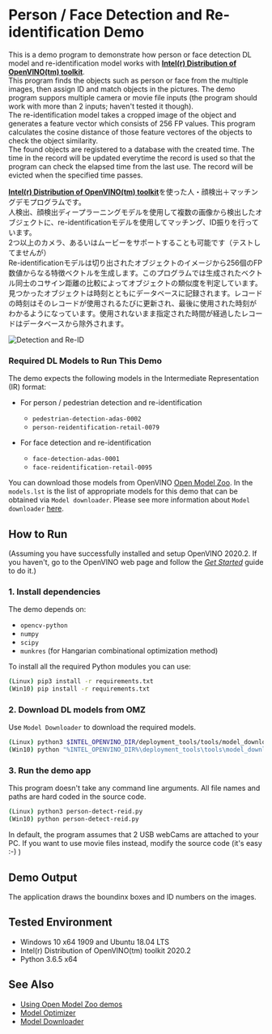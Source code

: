 # Person / Face Detection and Re-identification Demo
This is a demo program to demonstrate how person or face detection DL model and re-identification model works with [**Intel(r) Distribution of OpenVINO(tm) toolkit**](https://software.intel.com/en-us/openvino-toolkit).  
This program finds the objects such as person or face from the multiple images, then assign ID and match objects in the pictures.
The demo program suppors multiple camera or movie file inputs (the program should work with more than 2 inputs; haven't tested it though).  
The re-identification model takes a cropped image of the object and generates a feature vector which consists of 256 FP values. This program calculates the cosine distance of those feature vectores of the objects to check the object similarity.  
The found objects are registered to a database with the created time. The time in the record will be updated everytime the record is used so that the program can check the elapsed time from the last use. The record will be evicted when the specified time passes.  

[**Intel(r) Distribution of OpenVINO(tm) toolkit**](https://software.intel.com/en-us/openvino-toolkit)を使った人・顔検出＋マッチングデモプログラムです。  
人検出、顔検出ディープラーニングモデルを使用して複数の画像から検出したオブジェクトに、re-identificationモデルを使用してマッチング、ID振りを行っています。  
2つ以上のカメラ、あるいはムービーをサポートすることも可能です（テストしてませんが）  
Re-identificationモデルは切り出されたオブジェクトのイメージから256個のFP数値からなる特徴ベクトルを生成します。このプログラムでは生成されたベクトル同士のコサイン距離の比較によってオブジェクトの類似度を判定しています。  
見つかったオブジェクトは時刻とともにデータベースに記録されます。レコードの時刻はそのレコードが使用されるたびに更新され、最後に使用された時刻がわかるようになっています。使用されないまま指定された時間が経過したレコードはデータベースから除外されます。

![Detection and Re-ID](./resources/reid.gif)  


### Required DL Models to Run This Demo

The demo expects the following models in the Intermediate Representation (IR) format:

 * For person / pedestrian detection and re-identification
   * `pedestrian-detection-adas-0002`
   * `person-reidentification-retail-0079`

 * For face detection and re-identification 
   * `face-detection-adas-0001`
   * `face-reidentification-retail-0095`

You can download those models from OpenVINO [Open Model Zoo](https://github.com/opencv/open_model_zoo).
In the `models.lst` is the list of appropriate models for this demo that can be obtained via `Model downloader`.
Please see more information about `Model downloader` [here](../../../tools/downloader/README.md).

## How to Run

(Assuming you have successfully installed and setup OpenVINO 2020.2. If you haven't, go to the OpenVINO web page and follow the [*Get Started*](https://software.intel.com/en-us/openvino-toolkit/documentation/get-started) guide to do it.)  

### 1. Install dependencies  
The demo depends on:
- `opencv-python`
- `numpy`
- `scipy`
- `munkres` (for Hangarian combinational optimization method)

To install all the required Python modules you can use:

``` sh
(Linux) pip3 install -r requirements.txt
(Win10) pip install -r requirements.txt
```

### 2. Download DL models from OMZ
Use `Model Downloader` to download the required models.
``` sh
(Linux) python3 $INTEL_OPENVINO_DIR/deployment_tools/tools/model_downloader/downloader.py --list models.lst
(Win10) python "%INTEL_OPENVINO_DIR%\deployment_tools\tools\model_downloader\downloader.py" --list models.lst
```

### 3. Run the demo app
This program doesn't take any command line arguments. All file names and paths are hard coded in the source code.
``` sh
(Linux) python3 person-detect-reid.py
(Win10) python person-detect-reid.py
```

In default, the program assumes that 2 USB webCams are attached to your PC. If you want to use movie files instead, modify the source code (it's easy :-) )


## Demo Output  
The application draws the boundinx boxes and ID numbers on the images.  

## Tested Environment  
- Windows 10 x64 1909 and Ubuntu 18.04 LTS  
- Intel(r) Distribution of OpenVINO(tm) toolkit 2020.2  
- Python 3.6.5 x64  

## See Also  
* [Using Open Model Zoo demos](../../README.md)  
* [Model Optimizer](https://docs.openvinotoolkit.org/latest/_docs_MO_DG_Deep_Learning_Model_Optimizer_DevGuide.html)  
* [Model Downloader](../../../tools/downloader/README.md)  

